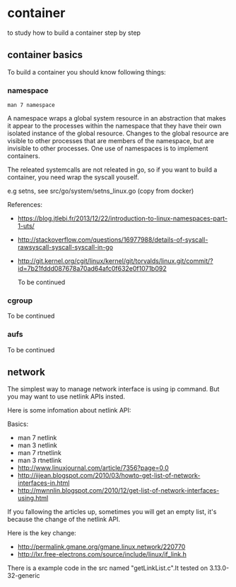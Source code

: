 container
=========

to study how to build a container step by step

## container basics
To build a container you should know following things:

### namespace

    man 7 namespace

A namespace wraps a global system resource in an abstraction that makes it appear to the processes within the namespace that they have their own isolated instance of the global resource.  Changes to the global resource are visible to other processes that are members of the namespace, but are invisible to other processes.  One use of namespaces is to implement containers.
  
The releated systemcalls are not releated in go, so if you want to build a container, you need wrap the syscall youself.

e.g setns, see src/go/system/setns_linux.go (copy from docker)

References:
* https://blog.jtlebi.fr/2013/12/22/introduction-to-linux-namespaces-part-1-uts/
* http://stackoverflow.com/questions/16977988/details-of-syscall-rawsyscall-syscall-syscall-in-go 
* http://git.kernel.org/cgit/linux/kernel/git/torvalds/linux.git/commit/?id=7b21fddd087678a70ad64afc0f632e0f1071b092
  
  To be continued

### cgroup

  To be continued
### aufs

  To be continued

## network 

The simplest way to manage network interface is using ip command.
But you may want to use netlink APIs insted.

Here is some infomation about netlink API:

Basics:
* man 7 netlink
* man 3 netlink
* man 7 rtnetlink
* man 3 rtnetlink
* http://www.linuxjournal.com/article/7356?page=0,0
* http://iijean.blogspot.com/2010/03/howto-get-list-of-network-interfaces-in.html
* http://mwnnlin.blogspot.com/2010/12/get-list-of-network-interfaces-using.html

If you fallowing the articles up, sometimes you will get an empty list, it's because the change of the netlink API.

Here is the key change:
* http://permalink.gmane.org/gmane.linux.network/220770
* http://lxr.free-electrons.com/source/include/linux/if_link.h

There is a example code in the src named "getLinkList.c".It tested on 3.13.0-32-generic







